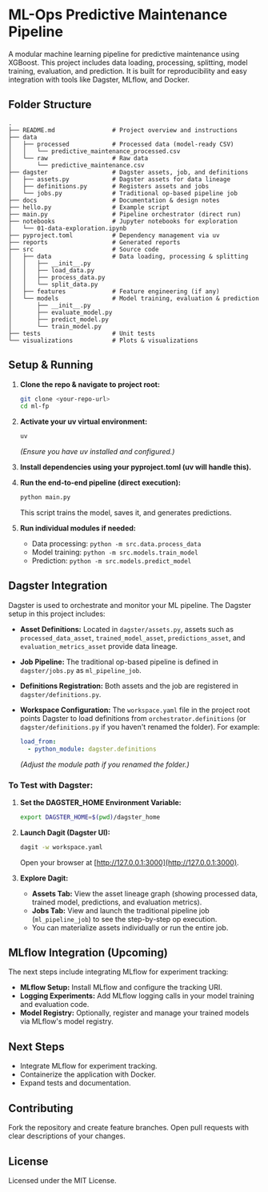# ML-Ops Predictive Maintenance Pipeline

A modular machine learning pipeline for predictive maintenance using XGBoost. This project includes data loading, processing, splitting, model training, evaluation, and prediction. It is built for reproducibility and easy integration with tools like Dagster, MLflow, and Docker.

## Folder Structure

```plaintext
.
├── README.md                # Project overview and instructions
├── data
│   ├── processed            # Processed data (model-ready CSV)
│   │   └── predictive_maintenance_processed.csv
│   └── raw                  # Raw data
│       └── predictive_maintenance.csv
├── dagster                  # Dagster assets, job, and definitions
│   ├── assets.py            # Dagster assets for data lineage
│   ├── definitions.py       # Registers assets and jobs
│   └── jobs.py              # Traditional op-based pipeline job
├── docs                     # Documentation & design notes
├── hello.py                 # Example script
├── main.py                  # Pipeline orchestrator (direct run)
├── notebooks                # Jupyter notebooks for exploration
│   └── 01-data-exploration.ipynb
├── pyproject.toml           # Dependency management via uv
├── reports                  # Generated reports
├── src                      # Source code
│   ├── data                 # Data loading, processing & splitting
│   │   ├── __init__.py
│   │   ├── load_data.py
│   │   ├── process_data.py
│   │   └── split_data.py
│   ├── features             # Feature engineering (if any)
│   └── models               # Model training, evaluation & prediction
│       ├── __init__.py
│       ├── evaluate_model.py
│       ├── predict_model.py
│       └── train_model.py
├── tests                    # Unit tests
└── visualizations           # Plots & visualizations
```

## Setup & Running

1. **Clone the repo & navigate to project root:**
   ```bash
   git clone <your-repo-url>
   cd ml-fp
   ```

2. **Activate your uv virtual environment:**
   ```bash
   uv
   ```
   *(Ensure you have uv installed and configured.)*

3. **Install dependencies using your pyproject.toml (uv will handle this).**

4. **Run the end-to-end pipeline (direct execution):**
   ```bash
   python main.py
   ```
   This script trains the model, saves it, and generates predictions.

5. **Run individual modules if needed:**
   - Data processing: `python -m src.data.process_data`
   - Model training: `python -m src.models.train_model`
   - Prediction: `python -m src.models.predict_model`

## Dagster Integration

Dagster is used to orchestrate and monitor your ML pipeline. The Dagster setup in this project includes:

- **Asset Definitions:**
  Located in `dagster/assets.py`, assets such as `processed_data_asset`, `trained_model_asset`, `predictions_asset`, and `evaluation_metrics_asset` provide data lineage.

- **Job Pipeline:**
  The traditional op-based pipeline is defined in `dagster/jobs.py` as `ml_pipeline_job`.

- **Definitions Registration:**
  Both assets and the job are registered in `dagster/definitions.py`.

- **Workspace Configuration:**
  The `workspace.yaml` file in the project root points Dagster to load definitions from `orchestrator.definitions` (or `dagster/definitions.py` if you haven't renamed the folder). For example:
  ```yaml
  load_from:
    - python_module: dagster.definitions
  ```
  *(Adjust the module path if you renamed the folder.)*

### To Test with Dagster:

1. **Set the DAGSTER_HOME Environment Variable:**
   ```bash
   export DAGSTER_HOME=$(pwd)/dagster_home
   ```

2. **Launch Dagit (Dagster UI):**
   ```bash
   dagit -w workspace.yaml
   ```
   Open your browser at [http://127.0.0.1:3000](http://127.0.0.1:3000).

3. **Explore Dagit:**
   - **Assets Tab:** View the asset lineage graph (showing processed data, trained model, predictions, and evaluation metrics).
   - **Jobs Tab:** View and launch the traditional pipeline job (`ml_pipeline_job`) to see the step-by-step op execution.
   - You can materialize assets individually or run the entire job.

## MLflow Integration (Upcoming)

The next steps include integrating MLflow for experiment tracking:
- **MLflow Setup:** Install MLflow and configure the tracking URI.
- **Logging Experiments:** Add MLflow logging calls in your model training and evaluation code.
- **Model Registry:** Optionally, register and manage your trained models via MLflow's model registry.

## Next Steps

- Integrate MLflow for experiment tracking.
- Containerize the application with Docker.
- Expand tests and documentation.

## Contributing

Fork the repository and create feature branches. Open pull requests with clear descriptions of your changes.

## License

Licensed under the MIT License.